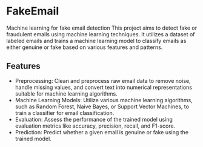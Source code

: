 # FakeEmail
Machine learning for fake email detection
This project aims to detect fake or fraudulent emails using machine learning techniques. It utilizes a dataset of labeled emails and trains a machine learning model to classify emails as either genuine or fake based on various features and patterns.

## Features

- Preprocessing: Clean and preprocess raw email data to remove noise, handle missing values, and convert text into numerical representations suitable for machine learning algorithms.
- Machine Learning Models: Utilize various machine learning algorithms, such as Random Forest, Naive Bayes, or Support Vector Machines, to train a classifier for email classification.
- Evaluation: Assess the performance of the trained model using evaluation metrics like accuracy, precision, recall, and F1-score.
- Prediction: Predict whether a given email is genuine or fake using the trained model.
